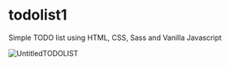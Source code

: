 # todolist1
Simple TODO list using HTML, CSS, Sass and Vanilla Javascript

![UntitledTODOLIST](https://user-images.githubusercontent.com/70189833/152784233-5d929c74-fd17-4801-ba10-9c6d6c404fbf.png)

